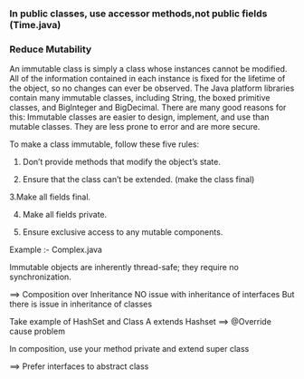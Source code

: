 ### In public classes, use accessor methods,not public fields  (Time.java)
### Reduce Mutability 

An immutable class is simply a class whose instances cannot be modified. 
All of the information contained in each instance is fixed for the lifetime 
of the object, so no changes can ever be observed. The Java platform libraries
 contain many immutable classes, including String, the boxed primitive classes, 
 and BigInteger and BigDecimal. There are many good reasons for this: Immutable
  classes are easier to design, implement, and use than mutable classes. They are
   less prone to error and are more secure.
   
To make a class immutable, follow these five rules:

1. Don’t provide methods that modify the object’s state.

2. Ensure that the class can’t be extended.  (make the class final)

3.Make all fields final. 

4. Make all fields private.

5. Ensure exclusive access to any mutable components. 

Example :- Complex.java

Immutable objects are inherently thread-safe; they require no synchronization.  




==> Composition over Inheritance
 NO issue with inheritance of interfaces
 But there is issue in inheritance of classes
 
 Take example of HashSet and Class A extends Hashset
 ==> @Override cause problem
 
 
 In composition, use your method private and extend super class
 
 
==> Prefer interfaces to abstract class
   